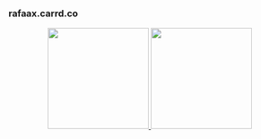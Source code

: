 ### rafaax.carrd.co
<div align="center">
  <a href="https://github.com/rafaax">
  <img height="180em" src="https://github-readme-stats.vercel.app/api?username=rafaax&show_icons=true&theme=synthwave&include_all_commits=true&count_private=true"/>
  <img height="180em" src="https://github-readme-stats.vercel.app/api/top-langs/?username=rafaax&layout=compact&langs_count=7&theme=synthwave"/>
</div>
